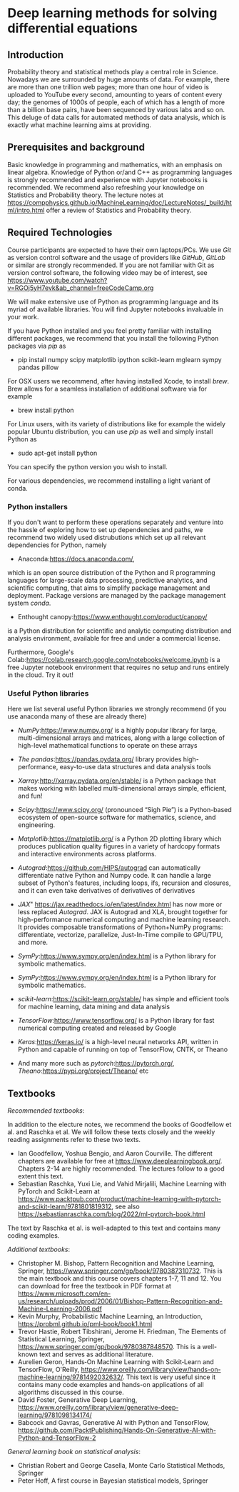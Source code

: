 # Deep learning  methods for solving differential equations


## Introduction

Probability theory and statistical methods play a central role in
Science. Nowadays we are surrounded by huge amounts of data. For
example, there are more than one trillion web pages; more than one
hour of video is uploaded to YouTube every second, amounting to years
of content every day; the genomes of 1000s of people, each of which
has a length of more than a billion base pairs, have been sequenced by
various labs and so on. This deluge of data calls for automated
methods of data analysis, which is exactly what machine learning aims
at providing.


## Prerequisites and background

Basic knowledge in programming and mathematics, with an emphasis on
linear algebra. Knowledge of Python or/and C++ as programming
languages is strongly recommended and experience with Jupyter
notebooks is recommended.
We recommend also refreshing your knowledge on Statistics and Probability
theory. The lecture notes at
https://compphysics.github.io/MachineLearning/doc/LectureNotes/_build/html/intro.html
offer a review of Statistics and Probability theory.


## Required Technologies

Course participants are expected to have their own laptops/PCs. We use _Git_ as version control software and the usage of providers like _GitHub_, _GitLab_ or similar are strongly recommended. If you are not familiar with Git as version control software, the following video may be of interest, see https://www.youtube.com/watch?v=RGOj5yH7evk&ab_channel=freeCodeCamp.org

We will make extensive use of Python as programming language and its
myriad of available libraries.  You will find
Jupyter notebooks invaluable in your work.

If you have Python installed and you feel
pretty familiar with installing different packages, we recommend that
you install the following Python packages via _pip_ as 

* pip install numpy scipy matplotlib ipython scikit-learn mglearn sympy pandas pillow 

For OSX users we recommend, after having installed Xcode, to
install _brew_. Brew allows for a seamless installation of additional
software via for example 

* brew install python


For Linux users, with its variety of distributions like for example the widely popular Ubuntu distribution,
you can use _pip_ as well and simply install Python as 

* sudo apt-get install python

You can specify the python version you wish to install. 

For various dependencies, we recommend installing a light variant of conda.

### Python installers

If you don't want to perform these operations separately and venture
into the hassle of exploring how to set up dependencies and paths, we
recommend two widely used distrubutions which set up all relevant
dependencies for Python, namely 

* Anaconda:https://docs.anaconda.com/, 

which is an open source
distribution of the Python and R programming languages for large-scale
data processing, predictive analytics, and scientific computing, that
aims to simplify package management and deployment. Package versions
are managed by the package management system _conda_. 

* Enthought canopy:https://www.enthought.com/product/canopy/ 

is a Python
distribution for scientific and analytic computing distribution and
analysis environment, available for free and under a commercial
license.

Furthermore, Google's Colab:https://colab.research.google.com/notebooks/welcome.ipynb is a free Jupyter notebook environment that requires 
no setup and runs entirely in the cloud. Try it out!

### Useful Python libraries
Here we list several useful Python libraries we strongly recommend (if you use anaconda many of these are already there)

* _NumPy_:https://www.numpy.org/ is a highly popular library for large, multi-dimensional arrays and matrices, along with a large collection of high-level mathematical functions to operate on these arrays
* _The pandas_:https://pandas.pydata.org/ library provides high-performance, easy-to-use data structures and data analysis tools 
* _Xarray_:http://xarray.pydata.org/en/stable/ is a Python package that makes working with labelled multi-dimensional arrays simple, efficient, and fun!
* _Scipy_:https://www.scipy.org/ (pronounced “Sigh Pie”) is a Python-based ecosystem of open-source software for mathematics, science, and engineering. 
* _Matplotlib_:https://matplotlib.org/ is a Python 2D plotting library which produces publication quality figures in a variety of hardcopy formats and interactive environments across platforms.
* _Autograd_:https://github.com/HIPS/autograd can automatically differentiate native Python and Numpy code. It can handle a large subset of Python's features, including loops, ifs, recursion and closures, and it can even take derivatives of derivatives of derivatives
* _JAX_" https://jax.readthedocs.io/en/latest/index.html has now more or less replaced _Autograd_.
  JAX is Autograd and XLA, brought together for high-performance numerical computing and machine learning research.
  It provides composable transformations of Python+NumPy programs: differentiate, vectorize, parallelize, Just-In-Time compile to GPU/TPU, and more.
* _SymPy_:https://www.sympy.org/en/index.html is a Python library for symbolic mathematics.

* _SymPy_:https://www.sympy.org/en/index.html is a Python library for symbolic mathematics. 
* _scikit-learn_:https://scikit-learn.org/stable/ has simple and efficient tools for machine learning, data mining and data analysis
* _TensorFlow_:https://www.tensorflow.org/ is a Python library for fast numerical computing created and released by Google
* _Keras_:https://keras.io/ is a high-level neural networks API, written in Python and capable of running on top of TensorFlow, CNTK, or Theano
* And many more such as _pytorch_:https://pytorch.org/,  _Theano_:https://pypi.org/project/Theano/ etc 

## Textbooks

_Recommended textbooks_:


In addition to the electure notes, we recommend the books of
Goodfellow et al. and Raschka et al. We will follow these texts
closely and the weekly reading assignments refer to these two texts.

- Ian Goodfellow, Yoshua Bengio, and Aaron Courville. The different chapters are available for free at https://www.deeplearningbook.org/. Chapters 2-14 are highly recommended. The lectures follow to a good extent this text.
- Sebastian Raschka, Yuxi Lie, and Vahid Mirjalili,  Machine Learning with PyTorch and Scikit-Learn at https://www.packtpub.com/product/machine-learning-with-pytorch-and-scikit-learn/9781801819312, see also https://sebastianraschka.com/blog/2022/ml-pytorch-book.html

The text by Raschka et al. is well-adapted to this text and contains many coding examples. 

_Additional textbooks_:
- Christopher M. Bishop, Pattern Recognition and Machine Learning, Springer, https://www.springer.com/gp/book/9780387310732. This is the main textbook and this course covers chapters 1-7, 11 and 12. You can download for free the textbook in PDF format at https://www.microsoft.com/en-us/research/uploads/prod/2006/01/Bishop-Pattern-Recognition-and-Machine-Learning-2006.pdf
- Kevin Murphy, Probabilistic Machine Learning, an Introduction, https://probml.github.io/pml-book/book1.html
- Trevor Hastie, Robert Tibshirani, Jerome H. Friedman, The Elements of Statistical Learning, Springer, https://www.springer.com/gp/book/9780387848570. This is a well-known text and serves as additional literature.
- Aurelien Geron, Hands‑On Machine Learning with Scikit‑Learn and TensorFlow, O'Reilly, https://www.oreilly.com/library/view/hands-on-machine-learning/9781492032632/. This text is very useful since it contains many code examples and hands-on applications of all algorithms discussed in this course.
- David Foster, Generative Deep Learning, https://www.oreilly.com/library/view/generative-deep-learning/9781098134174/
- Babcock and Gavras, Generative AI with Python and TensorFlow, https://github.com/PacktPublishing/Hands-On-Generative-AI-with-Python-and-TensorFlow-2

_General learning book on statistical analysis_:
- Christian Robert and George Casella, Monte Carlo Statistical Methods, Springer
- Peter Hoff, A first course in Bayesian statistical models, Springer



